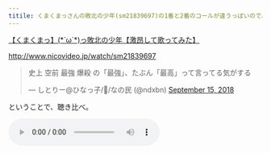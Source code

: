 ```yaml
---
titile: くまくまっさんの敗北の少年(sm21839697)の1番と2番のコールが違うっぽいので、聴き比べ
---
```


<script type="application/javascript" src="https://embed.nicovideo.jp/watch/sm21839697/script?w=640&h=360"></script><noscript><a href="http://www.nicovideo.jp/watch/sm21839697">【くまくまっ】(*´ω`*)っ敗北の少年【激昂して歌ってみた】</a></noscript>
http://www.nicovideo.jp/watch/sm21839697

<blockquote class="twitter-tweet" data-partner="tweetdeck"><p lang="ja" dir="ltr">史上 空前 最強 爆殺 の「最強」、たぶん「最高」って言ってる気がする</p>&mdash; しとりー@ひなっ子/🍆/なの民 (@ndxbn) <a href="https://twitter.com/ndxbn/status/1040812989182402560?ref_src=twsrc%5Etfw">September 15, 2018</a></blockquote>
<script async src="https://platform.twitter.com/widgets.js" charset="utf-8"></script>

ということで、聴き比べ。

<audio src="/assets/2018-09-15_concat.mp3" controls>
